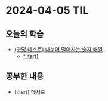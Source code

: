 # 2024-04-05 TIL
## 오늘의 학습
- [(코딩 테스트) 나누어 떨어지는 숫자 배열](/Coding%20Test/프로그래머스/연습문제/나누어%20떨어지는%20숫자%20배열.md)
	- [filter()](/Java/Method/filter().md)

## 공부한 내용
- filter() 메서드
